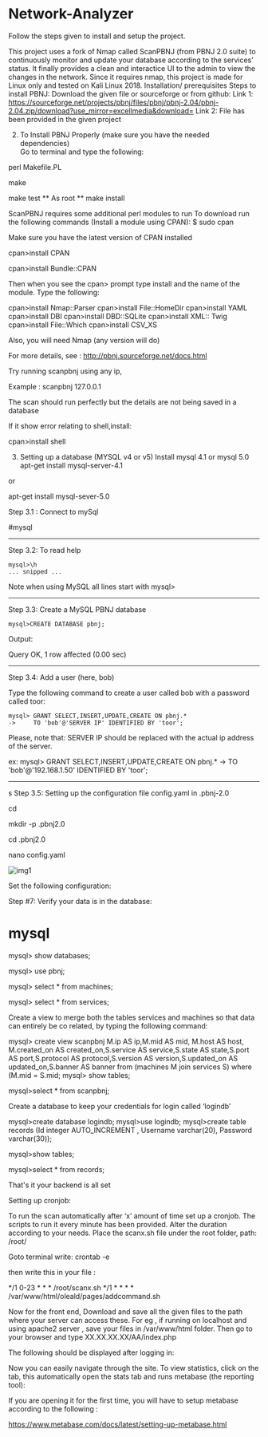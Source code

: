 # Network-Analyzer
Follow the steps given to install and setup the project.

This project uses a fork of Nmap called ScanPBNJ (from PBNJ 2.0 suite) to continuously monitor and update your database according to the services’ status.
It finally provides a clean and interactice UI to the admin to view the changes in the network.
Since it requires nmap, this project is made for Linux only and tested on Kali Linux 2018.
Installation/ prerequisites 
Steps to install PBNJ:
Download the given file or sourceforge or from github:
Link 1: https://sourceforge.net/projects/pbnj/files/pbnj/pbnj-2.04/pbnj-2.04.zip/download?use_mirror=excellmedia&download=
Link 2: File has been provided in the given project

2. To Install PBNJ Properly (make sure you have the needed dependencies)	
Go to terminal and type the following:

perl Makefile.PL

make

make test
** As root ** make install

ScanPBNJ requires some additional perl modules to run
To download run the following commands (Install a module using CPAN):
$ sudo cpan

Make sure you have the latest version of CPAN installed

cpan>install CPAN

cpan>install Bundle::CPAN

Then when you see the cpan> prompt type install and the name of the module.
Type the following:

cpan>install Nmap::Parser
cpan>install File::HomeDir
cpan>install YAML
cpan>install DBI
cpan>install DBD::SQLite
cpan>install XML:: Twig
cpan>install File::Which
cpan>install CSV_XS

Also, you will need Nmap (any version will do)


For more details, see : http://pbnj.sourceforge.net/docs.html

Try running scanpbnj using any ip, 

Example : scanpbnj 127.0.0.1

The scan should run perfectly but the details are not being saved in a database

If it show error relating to shell,install:

cpan>install shell

3. Setting up a database (MYSQL v4 or v5)
Install mysql 4.1 or mysql 5.0
apt-get install mysql-server-4.1  
 
or
 
apt-get install mysql-sever-5.0

Step 3.1 : Connect to mySql

#mysql

***********************************************************************

Step 3.2: To read help
	
    mysql>\h
    ... snipped ...

Note when using MySQL all lines start with mysql>
 
***********************************************************************

Step 3.3: Create a MySQL PBNJ database 

    mysql>CREATE DATABASE pbnj;

Output:

Query OK, 1 row affected (0.00 sec)

***********************************************************************

Step 3.4: Add a user (here, bob)

Type the following command to create a user called bob with a password called toor:

    mysql> GRANT SELECT,INSERT,UPDATE,CREATE ON pbnj.* 
    ->     TO 'bob'@'SERVER IP' IDENTIFIED BY 'toor';

Please, note that:  SERVER IP should be replaced with the actual 
ip address of the server.

ex:
    mysql> GRANT SELECT,INSERT,UPDATE,CREATE ON pbnj.* 
    ->     TO 'bob'@'192.168.1.50' IDENTIFIED BY 'toor';
***********************************************************************

s
Step 3.5: Setting up the configuration file config.yaml in .pbnj-2.0


cd

mkdir -p .pbnj2.0

cd .pbnj2.0


nano config.yaml

![img1](https://user-images.githubusercontent.com/21034583/43381062-021a3756-93f1-11e8-8e74-b00ab2506f93.JPG)


Set the following configuration:






Step #7: Verify your data is in the database:

# mysql
   


mysql> show databases;



mysql> use pbnj;

mysql> select * from machines; 

  













mysql> select * from services; 




Create a view to merge both the tables services and machines so that data can entirely be co related, by typing the following command:

mysql> create view scanpbnj M.ip AS ip,M.mid AS mid, M.host AS host, M.created_on AS created_on,S.service AS service,S.state AS state,S.port AS port,S.protocol AS protocol,S.version AS version,S.updated_on AS updated_on,S.banner AS banner from (machines M join services S) where (M.mid = S.mid;
mysql> show tables;


mysql>select * from scanpbnj;

Create a database to keep your credentials for login called ‘logindb’

mysql>create database logindb;
mysql>use logindb;
mysql>create table records (Id integer AUTO_INCREMENT , Username varchar(20), Password varchar(30));

mysql>show tables;



mysql>select * from records;



That's it your backend is all set
	
Setting up cronjob:

To run the scan automatically after ‘x’ amount of time set up a cronjob. 
The scripts to run it every minute has been provided.
Alter the duration according to your needs.
Place the scanx.sh file under the root folder, path: /root/

Goto terminal write:
crontab -e

then write this in your file :

*/1 0-23 * * * /root/scanx.sh
*/1 * * * * /var/www/html/oleald/pages/addcommand.sh


Now for the front end,
Download and save all the given files to the path where your server can access these.
For eg , if running on localhost and using apache2 server , save your files in /var/www/html folder.
Then go to your browser and type XX.XX.XX.XX/AA/index.php

The following should be displayed after logging in:



Now you can easily navigate through the site.
To view statistics, click on the tab, this automatically open the stats tab and runs metabase (the reporting tool):

If you are opening it for the first time, you will have to setup metabase according to the following :

https://www.metabase.com/docs/latest/setting-up-metabase.html
